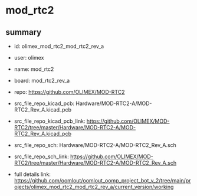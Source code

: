 # mod_rtc2
 
## summary 
* id: olimex_mod_rtc2_mod_rtc2_rev_a
* user: olimex
* name: mod_rtc2
* board: mod_rtc2_rev_a
* repo: https://github.com/OLIMEX/MOD-RTC2
* src_file_repo_kicad_pcb: Hardware/MOD-RTC2-A/MOD-RTC2_Rev_A.kicad_pcb
* src_file_repo_kicad_pcb_link: https://github.com/OLIMEX/MOD-RTC2/tree/master/Hardware/MOD-RTC2-A/MOD-RTC2_Rev_A.kicad_pcb


* src_file_repo_sch: Hardware/MOD-RTC2-A/MOD-RTC2_Rev_A.sch
* src_file_repo_sch_link: https://github.com/OLIMEX/MOD-RTC2/tree/master/Hardware/MOD-RTC2-A/MOD-RTC2_Rev_A.sch
* full details link: https://github.com/oomlout/oomlout_oomp_project_bot_v_2/tree/main/projects/olimex_mod_rtc2_mod_rtc2_rev_a/current_version/working  







